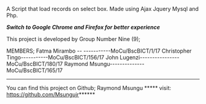 A Script that load records on select box. Made using Ajax Jquery Mysql and Php.

*****Switch to Google Chrome and Firefox for better experience*****

This project is developed by Group Number Nine (9);

MEMBERS;
Fatma Mirambo -- -----------MoCu/BscBICT/1/17
Christopher Tingo-----------MoCu/BscBICT/156/17
John Lugenzi----------------MoCu/BscBICT/180/17
Raymond Msungu--------------MoCu/BscBICT/165/17

*************************************************************************************************************************


You can find this project on Github; Raymond Msungu ***** visit: https://github.com/Msungujr******


